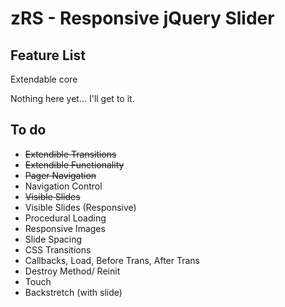 zRS - Responsive jQuery Slider
===

Feature List
---

Extendable core

Nothing here yet... I'll get to it.


To do
---

- ~~Extendible Transitions~~ 
- ~~Extendible Functionality~~
- ~~Pager Navigation~~
- Navigation Control
- ~~Visible Slides~~
- Visible Slides (Responsive)
- Procedural Loading
- Responsive Images
- Slide Spacing
- CSS Transitions
- Callbacks, Load, Before Trans, After Trans
- Destroy Method/ Reinit
- Touch
- Backstretch (with slide)